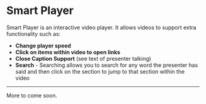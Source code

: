 Smart Player
======

Smart Player is an interactive video player. It allows videos to support extra functionality such as:

- **Change player speed**
- **Click on items within video to open links**
- **Close Caption Support** (see text of presenter talking)
- **Search** - Searching allows you to search for any word the presenter has said and then click on the section to jump to that section within the video
------
More to come soon.